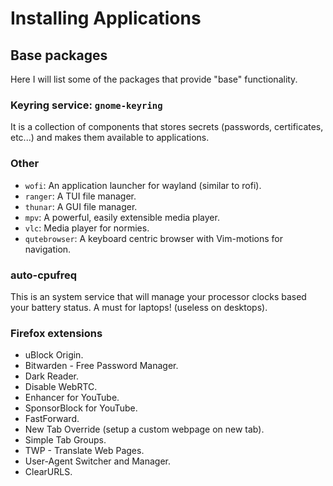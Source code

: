 # Installing Applications

## Base packages

Here I will list some of the packages that provide "base" functionality.

### Keyring service: `gnome-keyring`

It is a collection of components that stores secrets (passwords, certificates, etc...)
and makes them available to applications.

### Other

- `wofi`: An application launcher for wayland (similar to rofi).
- `ranger`: A TUI file manager.
- `thunar`: A GUI file manager.
- `mpv`: A powerful, easily extensible media player.
- `vlc`: Media player for normies.
- `qutebrowser`: A keyboard centric browser with Vim-motions for navigation.

### auto-cpufreq

This is an system service that will manage your processor clocks based your battery status. A must for laptops! (useless on desktops).


### Firefox extensions

- uBlock Origin.
- Bitwarden - Free Password Manager.
- Dark Reader.
- Disable WebRTC.
- Enhancer for YouTube.
- SponsorBlock for YouTube.
- FastForward.
- New Tab Override (setup a custom webpage on new tab).
- Simple Tab Groups.
- TWP - Translate Web Pages.
- User-Agent Switcher and Manager.
- ClearURLS.
